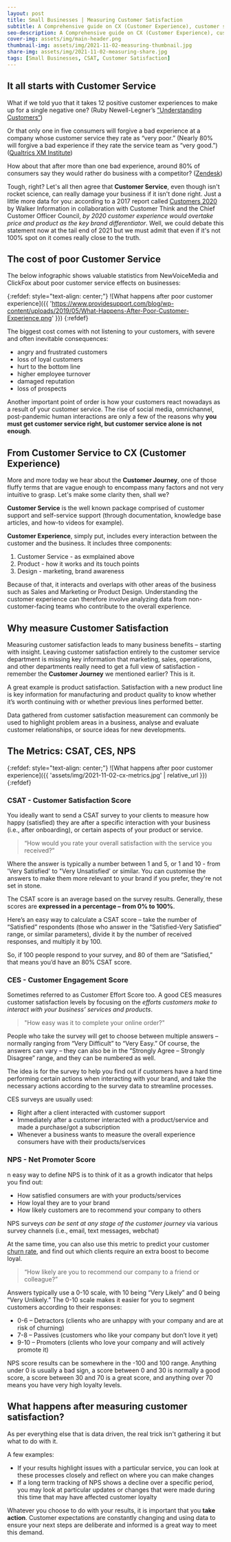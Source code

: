 ```yaml
---
layout: post
title: Small Businesses | Measuring Customer Satisfaction
subtitle: A Comprehensive guide on CX (Customer Experience), customer satisfaction, and how to measure it successfully.
seo-description: A Comprehensive guide on CX (Customer Experience), customer satisfaction, and how to measure it successfully. | Ao Collaboration
cover-img: assets/img/main-header.png
thumbnail-img: assets/img/2021-11-02-measuring-thumbnail.jpg
share-img: assets/img/2021-11-02-measuring-share.jpg
tags: [Small Businesses, CSAT, Customer Satisfaction]
---
```


## It all starts with Customer Service

What if we told yuo that it takes 12 positive customer experiences to make up for a single negative one? (Ruby Newell-Legner’s [”Understanding Customers“](http://ww2.glance.net/wp-content/uploads/2015/07/Counting-the-customer_-Glance_eBook-4.pdf))

Or that only one in five consumers will forgive a bad experience at a company whose customer service they rate as “very poor.” (Nearly 80% will forgive a bad experience if they rate the service team as “very good.”) ([Qualtrics XM Institute](https://success.qualtrics.com/rs/542-FMF-412/images/ROI%20of%20customer%20experience%202020.pdf))

How about that after more than one bad experience, around 80% of consumers say they would rather do business with a competitor? ([Zendesk](https://d1eipm3vz40hy0.cloudfront.net/pdf/cxtrends/cx-trends-2020-full-report.pdf))

Tough, right? Let's all then agree that **Customer Service**, even though isn't rocket science, can really damage your business if it isn't done right. Just a little more data for you: according to a 2017 report called [Customers 2020](https://walkerinfo.com/cxleader/customers-2020-a-progress-report/) by Walker Information in collaboration with Customer Think and the Chief Customer Officer Council, *by 2020 customer experience would overtake price and product as the key brand differentiator*. Well, we could debate this statement now at the tail end of 2021 but we must admit that even if it's not 100% spot on it comes really close to the truth.

## The cost of poor Customer Service

The below infographic shows valuable statistics from NewVoiceMedia and ClickFox about poor customer service effects on businesses:

{:refdef: style="text-align: center;"}
![What happens after poor customer experience]({{ 'https://www.providesupport.com/blog/wp-content/uploads/2019/05/What-Happens-After-Poor-Customer-Experience.png' }})
{:refdef}

The biggest cost comes with not listening to your customers, with severe and often inevitable consequences:

- angry and frustrated customers
- loss of loyal customers
- hurt to the bottom line
- higher employee turnover
- damaged reputation
- loss of prospects

Another important point of order is how your customers react nowadays as a result of your customer service. The rise of social media, omnichannel, post-pandemic human interactions are only a few of the reasons why **you must get customer service right, but customer service alone is not enough**.

## From Customer Service to CX (Customer Experience)

More and more today we hear about the **Customer Journey**, one of those fluffy terms that are vague enough to encompass many factors and not very intuitive to grasp. Let's make some clarity then, shall we?

**Customer Service** is the well known package comprised of customer support and self-service support (through documentation, knowledge base articles, and how-to videos for example).

**Customer Experience**, simply put, includes every interaction between the customer and the business. It includes three components:
1. Customer Service - as exmplained above
2. Product - how it works and its touch points
3. Design - marketing, brand awareness

Because of that, it interacts and overlaps with other areas of the business such as Sales and Marketing or Product Design. Understanding the customer experience can therefore involve analyzing data from non-customer-facing teams who contribute to the overall experience.

## Why measure Customer Satisfaction

Measuring customer satisfaction leads to many business benefits – starting with insight. Leaving customer satisfaction entirely to the customer service department is missing key information that marketing, sales, operations, and other departments really need to get a full view of satisfaction - remember the **Customer Journey** we mentioned earlier? This is it.

A great example is product satisfaction. Satisfaction with a new product line is key information for manufacturing and product quality to know whether it’s worth continuing with or whether previous lines performed better.

Data gathered from customer satisfaction measurement can commonly be used to highlight problem areas in a business, analyse and evaluate customer relationships, or source ideas for new developments.

## The Metrics: CSAT, CES, NPS

{:refdef: style="text-align: center;"}
![What happens after poor customer experience]({{ 'assets/img/2021-11-02-cx-metrics.jpg' | relative_url }})
{:refdef}

### CSAT - Customer Satisfaction Score

You ideally want to send a CSAT survey to your clients to measure how happy (satisfied) they are after a specific interaction with your business (i.e., after onboarding), or certain aspects of your product or service.

> “How would you rate your overall satisfaction with the service you received?”

Where the answer is typically a number between 1 and 5, or 1 and 10 - from 'Very Satisfied' to "Very Unsatisfied' or similar. You can customise the answers to make them more relevant to your brand if you prefer, they're not set in stone.

The CSAT score is an average based on the survey results. Generally, these scores are **expressed in a percentage – from 0% to 100%**.

Here’s an easy way to calculate a CSAT score – take the number of “Satisfied” respondents (those who answer in the “Satisfied-Very Satisfied” range, or similar parameters), divide it by the number of received responses, and multiply it by 100.

So, if 100 people respond to your survey, and 80 of them are “Satisfied,” that means you’d have an 80% CSAT score.

### CES - Customer Engagement Score

Sometimes referred to as Customer Effort Score too. A good CES measures customer satisfaction levels by focusing on the *efforts customers make to interact with your business’ services and products*.

> "How easy was it to complete your online order?"

People who take the survey will get to choose between multiple answers – normally ranging from “Very Difficult” to “Very Easy.” Of course, the answers can vary – they can also be in the “Strongly Agree – Strongly Disagree” range, and they can be numbered as well.

The idea is for the survey to help you find out if customers have a hard time performing certain actions when interacting with your brand, and take the necessary actions according to the survey data to streamline processes.

CES surveys are usually used:

- Right after a client interacted with customer support
- Immediately after a customer interacted with a product/service and made a purchase/got a subscription
- Whenever a business wants to measure the overall experience consumers have with their products/services

### NPS - Net Promoter Score

n easy way to define NPS is to think of it as a growth indicator that helps you find out:

- How satisfied consumers are with your products/services
- How loyal they are to your brand
- How likely customers are to recommend your company to others

NPS surveys *can be sent at any stage of the customer journey* via various survey channels (i.e., email, text messages, webchat)

At the same time, you can also use this metric to predict your customer [churn rate](https://www.salesforce.com/resources/articles/how-calculate-customer-churn-and-revenue-churn/), and find out which clients require an extra boost to become loyal.

> “How likely are you to recommend our company to a friend or colleague?”

Answers typically use a 0-10 scale, with 10 being “Very Likely” and 0 being “Very Unlikely.” The 0-10 scale makes it easier for you to segment customers according to their responses:

- 0-6 – Detractors (clients who are unhappy with your company and are at risk of churning)
- 7-8 – Passives (customers who like your company but don’t love it yet)
- 9-10 – Promoters (clients who love your company and will actively promote it)

NPS score results can be somewhere in the -100 and 100 range. Anything under 0 is usually a bad sign, a score between 0 and 30 is normally a good score, a score between 30 and 70 is a great score, and anything over 70 means you have very high loyalty levels.

## What happens after measuring customer satisfaction?

As per everything else that is data driven, the real trick isn't gathering it but what to do with it.

A few examples:

- If your results highlight issues with a particular service, you can look at these processes closely and reflect on where you can make changes
- If a long term tracking of NPS shows a decline over a specific period, you may look at particular updates or changes that were made during this time that may have affected customer loyalty

Whatever you choose to do with your results, it is important that you **take action**. Customer expectations are constantly changing and using data to ensure your next steps are deliberate and informed is a great way to meet this demand.
